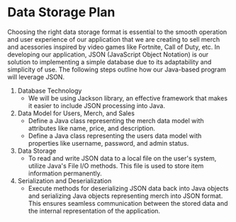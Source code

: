 # Data Storage Plan

Choosing the right data storage format is essential to the smooth operation and user experience of our application that we are creating to sell merch and acessories inspired by video games like Fortnite, Call of Duty, etc. In developing our application, JSON (JavaScript Object Notation) is our solution to implementing a simple database due to its adaptability and simplicity of use. The following steps outline how our Java-based program will leverage JSON.

1. Database Technology
   * We will be using Jackson library, an effective framework that makes it easier to include JSON processing into Java.
2. Data Model for Users, Merch, and Sales
   * Define a Java class representing the merch data model with attributes like name, price, and description.
   * Define a Java class representing the users data model with properties like username, password, and admin status.
3. Data Storage
   * To read and write JSON data to a local file on the user's system, utilize Java's File I/O methods. This file is used to store item information permanently.
4. Serialization and Deserialization
   * Execute methods for deserializing JSON data back into Java objects and serializing Java objects representing merch into JSON format. This ensures seamless communication between the stored data and the internal representation of the application.

